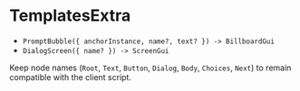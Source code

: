 # TemplatesExtra

- `PromptBubble({ anchorInstance, name?, text? }) -> BillboardGui`
- `DialogScreen({ name? }) -> ScreenGui`

Keep node names (`Root`, `Text`, `Button`, `Dialog`, `Body`, `Choices`, `Next`) to remain compatible with the client script.
